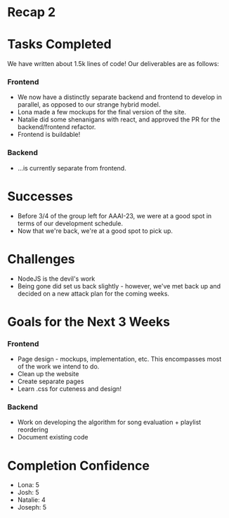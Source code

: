 # Recap 2

# Tasks Completed

We have written about 1.5k lines of code! Our deliverables are as follows:

### Frontend

- We now have a distinctly separate backend and frontend to develop in parallel, as opposed to our strange hybrid model.
- Lona made a few mockups for the final version of the site.
- Natalie did some shenanigans with react, and approved the PR for the backend/frontend refactor.
- Frontend is buildable!

### Backend

- ...is currently separate from frontend.

# Successes

- Before 3/4 of the group left for AAAI-23, we were at a good spot in terms of our development schedule.
- Now that we're back, we're at a good spot to pick up.

# Challenges

- NodeJS is the devil's work
- Being gone did set us back slightly - however, we've met back up and decided on a new attack plan for the coming weeks.

# Goals for the Next 3 Weeks

### Frontend

- Page design - mockups, implementation, etc. This encompasses most of the work we intend to do.
- Clean up the website
- Create separate pages
- Learn .css for cuteness and design!

### Backend

- Work on developing the algorithm for song evaluation + playlist reordering
- Document existing code

# Completion Confidence

- Lona: 5
- Josh: 5
- Natalie: 4
- Joseph: 5
